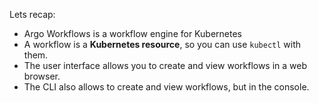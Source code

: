 Lets recap:

* Argo Workflows is a workflow engine for Kubernetes
* A workflow is a **Kubernetes resource**, so you can use `kubectl` with them.
* The user interface allows you to create and view workflows in a web browser.
* The CLI also allows to create and view workflows, but in the console. 